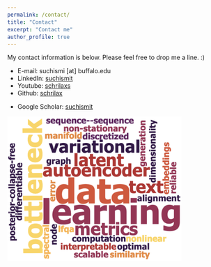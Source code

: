 ```yaml
---
permalink: /contact/
title: "Contact"
excerpt: "Contact me"
author_profile: true
---
```

My contact information is below. Please feel free to drop me a line. :)

* E-mail: suchismi [at] buffalo.edu
* LinkedIn: [suchismit](http://www.linkedin.com/in/suchismit)
* Youtube: [schrilaxs](https://www.youtube.com/user/schrilaxs)
* Github: [schrilax](https://github.com/schrilax)
<!-- * Twitter: [schrilax](http://twitter.com/schrilax) -->
* Google Scholar: [suchismit](https://scholar.google.com/citations?hl=en&user=SfzRqb4AAAAJ)

<img src="../files/research_cloud.png" alt="Research" width="400"/>
